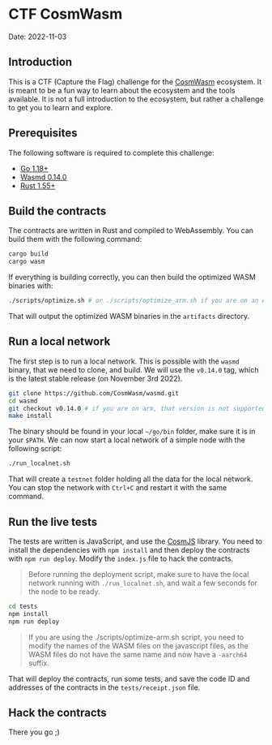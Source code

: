 # CTF CosmWasm

Date: 2022-11-03

## Introduction

This is a CTF (Capture the Flag) challenge for the [CosmWasm](https://cosmwasm.com/) ecosystem. It is meant to be a fun way to learn about the ecosystem and the tools available. It is not a full introduction to the ecosystem, but rather a challenge to get you to learn and explore.

## Prerequisites

The following software is required to complete this challenge:

* [Go 1.18+](https://golang.org/dl/)
* [Wasmd 0.14.0](https://github.com/CosmWasm/wasmd/tree/v0.14.0)
* [Rust 1.55+](https://www.rust-lang.org/tools/install)

## Build the contracts

The contracts are written in Rust and compiled to WebAssembly. You can build them with the following command:

```bash
cargo build
cargo wasm
```

If everything is building correctly, you can then build the optimized WASM binaries with:

```bash
./scripts/optimize.sh # or ./scripts/optimize_arm.sh if you are on an ARM machine
```

That will output the optimized WASM binaries in the `artifacts` directory.

## Run a local network

The first step is to run a local network. This is possible with the `wasmd` binary, that we need to clone, and build. We will use the `v0.14.0` tag, which is the latest stable release (on November 3rd 2022).

```bash
git clone https://github.com/CosmWasm/wasmd.git
cd wasmd
git checkout v0.14.0 # if you are on arm, that version is not supported yet -- use the origin/main branch
make install
```

The binary should be found in your local `~/go/bin` folder, make sure it is in your `$PATH`. We can now start a local network of a simple node with the following script:

```bash
./run_localnet.sh
```

That will create a `testnet` folder holding all the data for the local network. You can stop the network with `Ctrl+C` and restart it with the same command.

## Run the live tests

The tests are written is JavaScript, and use the [CosmJS](https://github.com/cosmos/cosmjs) library. You need to install the dependencies with `npm install` and then deploy the contracts with `npm run deploy`. Modify the `index.js` file to hack the contracts.

> Before running the deployment script, make sure to have the local network running with `./run_localnet.sh`, and wait a few seconds for the node to be ready.

```bash
cd tests
npm install
npm run deploy
```

> If you are using the ./scripts/optimize-arm.sh script, you need to modify the names of the WASM files on the javascript files, as the WASM files do not have the same name and now have a `-aarch64` suffix.

That will deploy the contracts, run some tests, and save the code ID and addresses of the contracts in the `tests/receipt.json` file.

## Hack the contracts

There you go ;)
